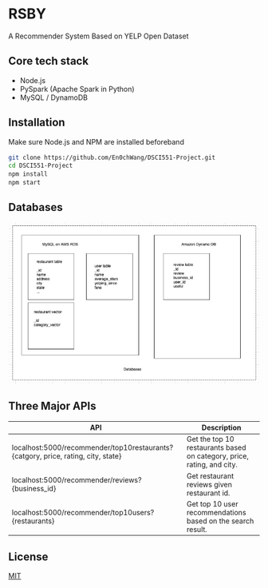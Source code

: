 # RSBY
A Recommender System Based on YELP Open Dataset


## Core tech stack
- Node.js
- PySpark (Apache Spark in Python)
- MySQL / DynamoDB


## Installation
Make sure Node.js and NPM are installed beforeband
```bash
git clone https://github.com/En0chWang/DSCI551-Project.git
cd DSCI551-Project
npm install
npm start
```

## Databases
![alt text](./img/database.png)


## Three Major APIs
| API                                                                         | Description                                                            |
|-----------------------------------------------------------------------------|------------------------------------------------------------------------|
| localhost:5000/recommender/top10restaurants?{catgory, price, rating, city, state} | Get the top 10 restaurants based on category, price, rating, and city. |
| localhost:5000/recommender/reviews?{business_id}                            | Get restaurant reviews given restaurant id.                            |
| localhost:5000/recommender/top10users?{restaurants}                         | Get top 10 user recommendations based on the search result.            |

## License
[MIT](https://choosealicense.com/licenses/mit/)
